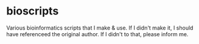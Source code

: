 # bioscripts
Various bioinformatics scripts that I make & use.
If I didn't make it, I should have referenceed the original author.
If I didn't to that, please inform me.
